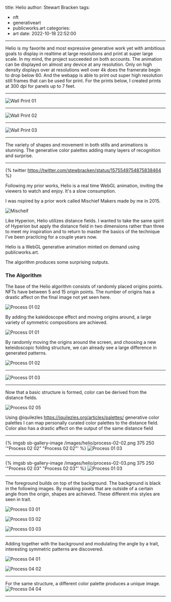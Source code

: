 title: Helio
author: Stewart Bracken
tags:
  - nft
  - generativeart
  - publicworks.art
categories:
  - art
date: 2022-10-18 22:52:00
---
Helio is my favorite and most expressive generative work yet with ambitious goals to display in realtime at large resolutions and print at super large scale. In my mind, the project succeeded on both accounts. The animation can be displayed on almost any device at any resolution. Only on high density displays over at resolutions well over 4k does the framerate begin to drop below 60. And the webapp is able to print out super high resolution still frames that can be used for print. For the prints below, I created prints at 300 dpi for panels up to 7 feet.


----

![Wall Print 01](/images/helio/helio-print-smallest.jpeg)

----

![Wall Print 02](/images/helio/small-wall-stairs-web.jpg)


----

![Wall Print 03](/images/helio/top-short-stairwell-thumb.jpeg)

----

The variety of shapes and movement in both stills and animations is stunning. The generative color palettes adding many layers of recognition and surprise.

----
{% twitter https://twitter.com/stewbracken/status/1575549754875838464 %}


Following my prior works, Helio is a real time WebGL animation, inviting the viewers to watch and enjoy. It's a slow consumption.


I was nspired by a prior work called Mischief Makers made by me in 2015.

![Mischeif](/images/helio/mischief.gif)

Like Hyperion, Helio utilizes distance fields. I wanted to take the same spirit of Hyperion but apply the distance field in two dimensions rather than three to meet my inspiration and to return to master the basics of the technique I've been practicing for a couple years now.


Helio is a WebGL generative animation minted on demand using publicworks.art.

The algorithm produces some surprising outputs.


### The Algorithm


The base of the Helio algorithm consists of randomly placed origins points. NFTs have between 5 and 15 origin points. The number of origins has a drastic affect on the final image not yet seen here.


![Process 01 02](/images/helio/process-01-02.gif)

By adding the kaleidoscope effect and moving origins around, a large variety of symmetric compositions are achieved. 

![Process 01 01](/images/helio/process-01-01.gif)

By randomly moving the origins around the screen, and choosing a new keleidoscopic folding structure, we can already see a large difference in generated patterns.


![Process 01 02](/images/helio/process-01-02.gif)

----

![Process 01 03](/images/helio/process-01-03.gif)


----


Now that a basic structure is formed, color can be derived from the distance fields.

![Process 02 05](/images/helio/process-02-05.gif)

Using @iquilezles https://iquilezles.org/articles/palettes/ generative color palettes I can map personally curated color palettes to the distance field. Color also has a drastic affect on the output of the same distance field


----

{% imgsb sb-gallery-image /images/helio/process-02-02.png 375 250 '"Process 02 02" "Process 02 02"'  %}
![Process 01 03](/images/helio/process-01-03.gif)

----

{% imgsb sb-gallery-image /images/helio/process-02-03.png 375 250 '"Process 02 03" "Process 02 03"' %}
![Process 01 03](/images/helio/process-01-03.gif)

----

The foreground builds on top of the background. The background is black in the following images. By masking pixels that are outside of a certain angle from the origin, shapes are achieved. These different mix styles are seen in trait.

![Process 03 01](/images/helio/process-03-01.gif)

![Process 03 02](/images/helio/process-03-01.gif)

![Process 03 03](/images/helio/process-03-03.gif)


----

Adding together with the background and modulating the angle by a trait, interesting symmetric patterns are discovered.

![Process 04 01](/images/helio/process-04-01.gif)

![Process 04 02](/images/helio/process-04-02.gif)

----

For the same structure, a different color palette produces a unique image.
![Process 04 04](/images/helio/process-04-04.gif)

----